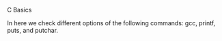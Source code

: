 C Basics

In here we check different options of the following commands: gcc, printf, puts, and putchar.